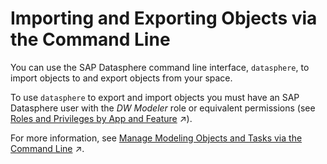 <!-- loio649465700ff14cd3ab7aebd72f370115 -->

# Importing and Exporting Objects via the Command Line

You can use the SAP Datasphere command line interface, `datasphere`, to import objects to and export objects from your space.

To use `datasphere` to export and import objects you must have an SAP Datasphere user with the *DW Modeler* role or equivalent permissions \(see [Roles and Privileges by App and Feature](https://help.sap.com/viewer/935116dd7c324355803d4b85809cec97/DEV_CURRENT/en-US/2d8b7d04dcae402f911d119437ce0a74.html "Review the standard roles and the privileges needed to access apps, tools, and other features of SAP Datasphere.") :arrow_upper_right:\).

For more information, see [Manage Modeling Objects and Tasks via the Command Line](https://help.sap.com/viewer/9b8363ae47c347de9a027c0e5567a37a/DEV_CURRENT/en-US/6f5c65f209004751aa48f9682ee2ec45.html "Users with a modeler role can use the datasphere command line interface to list, create, update, and delete modeling objects.") :arrow_upper_right:.

